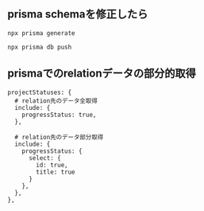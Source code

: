 ## prisma schemaを修正したら

```
npx prisma generate
```

```
npx prisma db push
```

## prismaでのrelationデータの部分的取得

```
projectStatuses: {
  # relation先のデータ全取得 
  include: {
    progressStatus: true,
  },

  # relation先のデータ部分取得 
  include: {
    progressStatus: {
      select: {
        id: true,
        title: true
      }
    },
  },
},
```